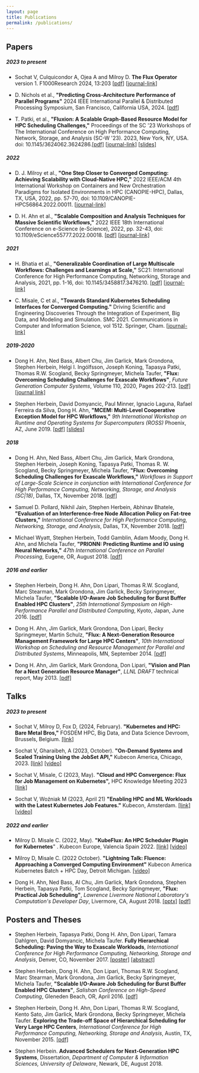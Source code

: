 ```yaml
---
layout: page
title: Publications
permalink: /publications/
---
```


## Papers


##### 2023 to present

 * Sochat V, Culquicondor A, Ojea A and Milroy D. **The Flux Operator** version 1. F1000Research 2024,
    13:203 [[pdf](https://f1000research.com/articles/13-203/v1/pdf?article_uuid=53df6da1-719d-4e83-a6a3-01122137d481)]
    [[journal-link](https://doi.org/10.12688/f1000research.147989.1)] 

 * D. Nichols et al., **"Predicting Cross-Architecture Performance of Parallel Programs"**
   2024 IEEE International Parallel & Distributed Processing Symposium,
   San Francisco, California USA, 2024. [[pdf](https://www.cs.umd.edu/~bhatele/pubs/pdf/2024/ipdps2024.pdf)]

 * T. Patki, et al., **"Fluxion: A Scalable Graph-Based Resource Model for HPC Scheduling
   Challenges,"** Proceedings of the SC '23 Workshops of The International Conference on High 
   Performance Computing, Network, Storage, and Analysis (SC-W '23). 2023, New York, NY, USA.
   doi: 10.1145/3624062.3624286.[[pdf]](https://dl.acm.org/doi/pdf/10.1145/3624062.3624286) 
   [[journal-link]](https://dl.acm.org/doi/10.1145/3624062.3624286) [[slides]](https://works-workshop.org/files/works23_patki.pdf)


##### 2022

 * D. J. Milroy et al., **"One Step Closer to Converged Computing: Achieving Scalability
   with Cloud-Native HPC,"** 2022 IEEE/ACM 4th International Workshop on Containers and 
   New Orchestration Paradigms for Isolated Environments in HPC (CANOPIE-HPC),
   Dallas, TX, USA, 2022, pp. 57-70, doi: 10.1109/CANOPIE-HPC56864.2022.00011.
   [[journal-link]](https://ieeexplore.ieee.org/abstract/document/10029991)

 * D. H. Ahn et al., **"Scalable Composition and Analysis Techniques for Massive
   Scientific Workflows,"** 2022 IEEE 18th International Conference on e-Science
   (e-Science), 2022, pp. 32-43, doi: 10.1109/eScience55777.2022.00018. 
   [[pdf]](./Flux-IEEE-2022.pdf) [[journal-link]](https://ieeexplore.ieee.org/document/9973491)
    

##### 2021

 * H. Bhatia et al., **"Generalizable Coordination of Large Multiscale Workflows:
   Challenges and Learnings at Scale,"** SC21: International Conference for High
   Performance Computing, Networking, Storage and Analysis, 2021, pp. 1-16,
   doi: 10.1145/3458817.3476210. [[pdf]](./Flux-SC21-2021.pdf) 
   [[journal-link]](https://ieeexplore.ieee.org/document/9910090)

 * C. Misale, C et al., **"Towards Standard Kubernetes Scheduling Interfaces for Converged 
   Computing."** Driving Scientific and Engineering Discoveries Through the Integration of 
   Experiment, Big Data, and Modeling and Simulation. SMC 2021. Communications in Computer and 
   Information Science, vol 1512. Springer, Cham. [[journal-link]](https://doi.org/10.1007/978-3-030-96498-6_18)


##### 2019-2020

 * Dong H. Ahn, Ned Bass, Albert Chu, Jim Garlick, Mark Grondona, Stephen
   Herbein, Helgi I. Ingólfsson, Joseph Koning, Tapasya Patki, Thomas
   R.W. Scogland, Becky Springmeyer, Michela Taufer, **"Flux: Overcoming
   Scheduling Challenges for Exascale Workflows"**, *Future Generation Computer
   Systems*, Volume 110, 2020, Pages 202-213. [[pdf]](./Flux-FGCS-2020.pdf) 
   [[journal link]](https://doi.org/10.1016/j.future.2020.04.006)

 * Stephen Herbein, David Domyancic, Paul Minner, Ignacio Laguna, Rafael
   Ferreira da Silva, Dong H. Ahn, **"MCEM: Multi-Level Cooperative Exception
   Model for HPC Workflows,"** *9th International Workshop on Runtime and
   Operating Systems for Supercomputers (ROSS)* Phoenix, AZ,
   June 2019. [[pdf]](./Flux-ROSS-2019.pdf) [[slides]](./Flux-ROSS-2019-Slides.pdf)

##### 2018

 * Dong H. Ahn, Ned Bass, Albert Chu, Jim Garlick, Mark Grondona,
   Stephen Herbein, Joseph Koning, Tapasya Patki, Thomas R. W. Scogland,
   Becky Springmeyer, Michela Taufer, **"Flux: Overcoming Scheduling
   Challenges for Exascale Workflows,"** *Workflows in Support
   of Large-Scale Science in conjunction with International Conference
   for High Performance Computing, Networking, Storage, and Analysis (SC|18)*,
   Dallas, TX, November 2018. [[pdf]](Flux-SC18-WORKS.pdf)

 * Samuel D. Pollard, Nikhil Jain, Stephen Herbein, Abhinav Bhatele,
   **"Evaluation of an Interference-free Node Allocation Policy on Fat-tree
   Clusters,"** *International Conference for High Performance Computing,
   Networking, Storage, and Analysis*, Dallas, TX, November 2018.
   [[pdf]](a26-pollard.pdf)

 * Michael Wyatt, Stephen Herbein, Todd Gamblin, Adam Moody, Dong H. Ahn, and
   Michela Taufer, **"PRIONN: Predicting Runtime and IO using Neural
   Networks,"** *47th International Conference on Parallel Processing*, Eugene,
   OR, August 2018. [[pdf]](Flux-ICPP-2018.pdf)

##### 2016 and earlier

 * Stephen Herbein, Dong H. Ahn, Don Lipari, Thomas R.W. Scogland,
   Marc Stearman, Mark Grondona, Jim Garlick, Becky Springmeyer,
   Michela Taufer, **"Scalable I/O-Aware Job Scheduling for Burst
   Buffer Enabled HPC Clusters"**, *25th International Symposium on
   High-Performance Parallel and Distributed Computing*, Kyoto, Japan,
   June 2016. [[pdf]](Flux-HPDC-2016.pdf)

 * Dong H. Ahn, Jim Garlick, Mark Grondona, Don Lipari, Becky Springmeyer,
   Martin Schulz, **"Flux: A Next-Generation Resource Management Framework for
   Large HPC Centers"**, *10th International Workshop on Scheduling and Resource
   Management for Parallel and Distributed Systems*, Minneapolis, MN,
   September 2014. [[pdf]](Flux-SRMPDS-final.pdf)

 * Dong H. Ahn, Jim Garlick, Mark Grondona, Don Lipari, **"Vision and Plan
   for a Next Generation Resource Manager"**, *LLNL DRAFT* technical report,
   May 2013. [[pdf]](Flux-vision-draft.pdf)

## Talks

##### 2023 to present

 * Sochat V, Milroy D, Fox D, (2024, February). **"Kubernetes and HPC: Bare Metal Bros,"** FOSDEM 
   HPC, Big Data, and Data Science Devroom, Brussels, Belgium. [[link]](https://fosdem.org/2024/schedule/event/fosdem-2024-2590-kubernetes-and-hpc-bare-metal-bros/)

 * Sochat V, Gharaibeh, A (2023, October). **"On-Demand Systems and Scaled Training Using the JobSet 
   API,"** Kubecon America, Chicago, 2023. [[link]](https://kccncna2023.sched.com/event/1R2oD/on-demand-systems-and-scaled-training-using-the-jobset-api-abdullah-gharaibeh-google-vanessa-sochat-lawrence-livermore-national-laboratory) [[video]](https://www.youtube.com/watch?v=cwiAW5TZsfo)

 * Sochat V, Misale, C (2023, May). **"Cloud and HPC Convergence: Flux for Job Management on Kubernetes",** HPC Knowledge Meeting 2023 [[link]](https://hpckp.org/talks/cloud-and-hpc-convergence-flux-for-job-management-on-kubernetes/)

 * Sochat V, Woźniak M (2023, April 21) **"Enabling HPC and ML Workloads with the Latest Kubernetes 
   Job Features."** Kubecon, Amsterdam. [[link]](https://kccnceu2023.sched.com/event/1HyaG/enabling-hpc-and-ml-workloads-with-the-latest-kubernetes-job-features-michal-wozniak-google-vanessa-sochat-lawrence-livermore-national-laboratory) [[video]](https://www.youtube.com/watch?v=rGOT-1SiZtU)

##### 2022 and earlier

 * Milroy D. Misale C. (2022, May). **"KubeFlux: An HPC Scheduler Plugin for Kubernetes**" . Kubecon Europe, Valencia Spain 2022. [[link]](https://kccnceu2022.sched.com/event/ytnO/kubeflux-an-hpc-scheduler-plugin-for-kubernetes-claudia-misale-ibm-tj-watson-research-center-daniel-milroy-lawrence-livermore-national-laboratory) [[video]](https://youtu.be/3HGzzfsFrGQ?si=IdvLlZxfcRdMSlvR)

 * Milroy D, Misale C. (2022 October). **"Lightning Talk: Fluence: Approaching a Converged Computing 
   Environment"** Kubecon America Kubernetes Batch + HPC Day, Detroit Michigan. [[video]](https://youtu.be/9VwAcSOtph0?si=HIP6Ji6SF0oZgEjT)

 * Dong H. Ahn, Ned Bass, Al Chu, Jim Garlick, Mark Grondona, Stephen Herbein,
   Tapasya Patki, Tom Scogland, Becky Springmeyer, **"Flux: Practical Job
   Scheduling"**, *Lawrence Livermore National Laboratory's Computation's
   Developer Day*, Livermore, CA, August 2018.
   [[pptx]](Flux-DevDay-2018-Slides.pptx) [[pdf]](Flux-DevDay-2018-Slides.pdf)

## Posters and Theses

 * Stephen Herbein, Tapasya Patki, Dong H. Ahn, Don Lipari, Tamara
   Dahlgren, David Domyancic, Michela Taufer. **Fully Hierarchical
   Scheduling: Paving the Way to Exascale Workloads**, *International
   Conference for High Performance Computing, Networking, Storage and
   Analysis*, Denver, CO, November 2017.
   [[poster]](Flux-Supercomputing-2017-Poster.pdf)
   [[abstract]](Flux-Supercomputing-2017-Abstract.pdf)

 * Stephen Herbein, Dong H. Ahn, Don Lipari, Thomas R.W. Scogland,
   Marc Stearman, Mark Grondona, Jim Garlick, Becky Springmeyer,
   Michela Taufer, **"Scalable I/O-Aware Job Scheduling for Burst
   Buffer Enabled HPC Clusters"**, *Salishan Conference on High-Speed
   Computing*, Gleneden Beach, OR, April 2016. [[pdf]](Flux-Salishan-2016.pdf)

 * Stephen Herbein, Dong H. Ahn, Don Lipari, Thomas R.W. Scogland,
   Kento Sato, Jim Garlick, Mark Grondona, Becky Springmeyer, Michela
   Taufer. **Exploring the Trade-off Space of Hierarchical Scheduling
   for Very Large HPC Centers**, *International Conference for High
   Performance Computing, Networking, Storage and Analysis*, Austin,
   TX, November 2015. [[pdf]](Flux-Supercomputing-2015.pdf)

 * Stephen Herbein. **Advanced Schedulers for Next-Generation HPC Systems**,
   Dissertation, *Department of Computer & Information Sciences, University of
   Delaware*, Newark, DE, August 2018.
   
